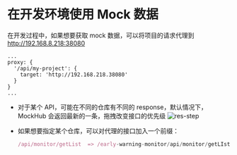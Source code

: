 # 在开发环境使用 Mock 数据

在开发过程中，如果想要获取 mock 数据，可以将项目的请求代理到 http://192.168.8.218:38080

<!-- ![step3Img](../assets/proxy.png) -->

```plain
...
proxy: {
  '/api/my-project': {
    target: 'http://192.168.218.38080'
  }
}
...
```

- 对于某个 API，可能在不同的仓库有不同的 response，默认情况下，MockHub 会返回最新的一条，拖拽改变接口的优先级
  ![res-step](../assets/create-res.png)

- 如果想要指定某个仓库，可以对代理的接口加入一个前缀：

  ```javascript
  /api/monitor/getList  => /early-warning-monitor/api/monitor/getLIst
  ```
